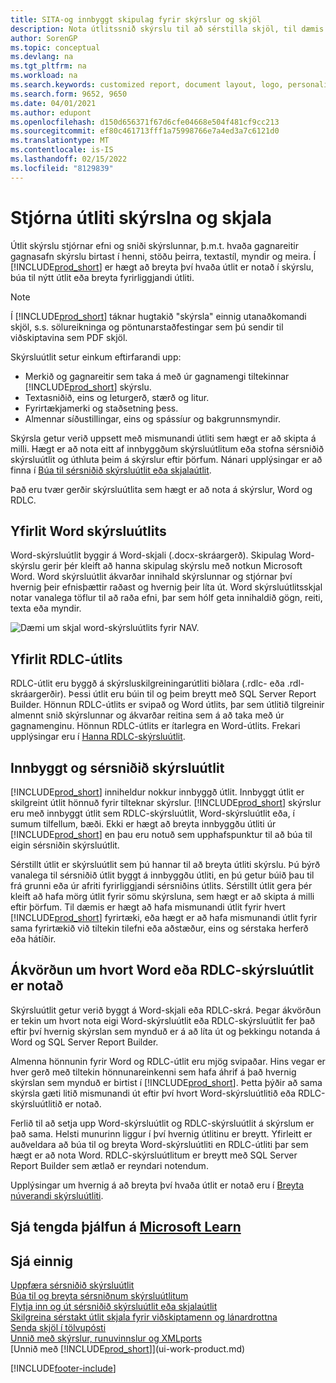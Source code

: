 ```yaml
---
title: SITA-og innbyggt skipulag fyrir skýrslur og skjöl
description: Nota útlitssnið skýrslu til að sérstilla skjöl, til dæmis að hafa persónulega leturgerð, lógó og síðustillingar PDF skjala sem þú sendir til viðskiptamanna.
author: SorenGP
ms.topic: conceptual
ms.devlang: na
ms.tgt_pltfrm: na
ms.workload: na
ms.search.keywords: customized report, document layout, logo, personalize
ms.search.form: 9652, 9650
ms.date: 04/01/2021
ms.author: edupont
ms.openlocfilehash: d150d656371f67d6cfe04668e504f481cf9cc213
ms.sourcegitcommit: ef80c461713fff1a75998766e7a4ed3a7c6121d0
ms.translationtype: MT
ms.contentlocale: is-IS
ms.lasthandoff: 02/15/2022
ms.locfileid: "8129839"
---
```

# <a name="managing-report-and-document-layouts"></a>Stjórna útliti skýrslna og skjala
Útlit skýrslu stjórnar efni og sniði skýrslunnar, þ.m.t. hvaða gagnareitir gagnasafn skýrslu birtast í henni, stöðu þeirra, textastíl, myndir og meira. Í [!INCLUDE[prod_short](includes/prod_short.md)] er hægt að breyta því hvaða útlit er notað í skýrslu, búa til nýtt útlit eða breyta fyrirliggjandi útliti.

> [!NOTE]  
>   Í [!INCLUDE[prod_short](includes/prod_short.md)] táknar hugtakið "skýrsla" einnig utanaðkomandi skjöl, s.s. sölureikninga og pöntunarstaðfestingar sem þú sendir til viðskiptavina sem PDF skjöl.

Skýrsluútlit setur einkum eftirfarandi upp:

* Merkið og gagnareitir sem taka á með úr gagnamengi tiltekinnar [!INCLUDE[prod_short](includes/prod_short.md)] skýrslu.
* Textasniðið, eins og leturgerð, stærð og litur.
* Fyrirtækjamerki og staðsetning þess.
* Almennar síðustillingar, eins og spássíur og bakgrunnsmyndir.

Skýrsla getur verið uppsett með mismunandi útliti sem hægt er að skipta á milli. Hægt er að nota eitt af innbyggðum skýrsluútlitum eða stofna sérsniðið skýrsluútlit og úthluta þeim á skýrslur eftir þörfum. Nánari upplýsingar er að finna í [Búa til sérsniðið skýrsluútlit eða skjalaútlit](ui-how-create-custom-report-layout.md).

Það eru tvær gerðir skýrsluútlita sem hægt er að nota á skýrslur, Word og RDLC.

## <a name="word-report-layout-overview"></a>Yfirlit Word skýrsluútlits
Word-skýrsluútlit byggir á Word-skjali (.docx-skráargerð). Skipulag Word-skýrslu gerir þér kleift að hanna skipulag skýrslu með notkun Microsoft Word. Word skýrsluútlit ákvarðar innihald skýrslunnar og stjórnar því hvernig þeir efnisþættir raðast og hvernig þeir líta út. Word skýrsluútlitsskjal notar vanalega töflur til að raða efni, þar sem hólf geta innihaldið gögn, reiti, texta eða myndir.

 ![Dæmi um skjal word-skýrsluútlits fyrir NAV.](media/nav_wordreportlayout_edit_in_word_example.png "NAV_WordReportLayout_Edit_In_Word_Example")  

## <a name="rdlc-layout-overview"></a>Yfirlit RDLC-útlits
RDLC-útlit eru byggð á skýrsluskilgreiningarútliti biðlara (.rdlc- eða .rdl-skráargerðir). Þessi útlit eru búin til og þeim breytt með SQL Server Report Builder. Hönnun RDLC-útlits er svipað og Word útlits, þar sem útlitið tilgreinir almennt snið skýrslunnar og ákvarðar reitina sem á að taka með úr gagnamenginu. Hönnun RDLC-útlits er ítarlegra en Word-útlits. Frekari upplýsingar eru í [Hanna RDLC-skýrsluútlit](/dynamics-nav/Designing-RDLC-Report-Layouts).

## <a name="built-in-and-custom-report-layouts"></a>Innbyggt og sérsniðið skýrsluútlit
[!INCLUDE[prod_short](includes/prod_short.md)] inniheldur nokkur innbyggð útlit. Innbyggt útlit er skilgreint útlit hönnuð fyrir tilteknar skýrslur. [!INCLUDE[prod_short](includes/prod_short.md)] skýrslur eru með innbyggt útlit sem RDLC-skýrsluútlit, Word-skýrsluútlit eða, í sumum tilfellum, bæði. Ekki er hægt að breyta innbyggðu útliti úr [!INCLUDE[prod_short](includes/prod_short.md)] en þau eru notuð sem upphafspunktur til að búa til eigin sérsniðin skýrsluútlit.

Sérstillt útlit er skýrsluútlit sem þú hannar til að breyta útliti skýrslu. Þú býrð vanalega til sérsniðið útlit byggt á innbyggðu útliti, en þú getur búið þau til frá grunni eða úr afriti fyrirliggjandi sérsniðins útlits. Sérstillt útlit gera þér kleift að hafa mörg útlit fyrir sömu skýrsluna, sem hægt er að skipta á milli eftir þörfum. Til dæmis er hægt að hafa mismunandi útlit fyrir hvert [!INCLUDE[prod_short](includes/prod_short.md)] fyrirtæki, eða hægt er að hafa mismunandi útlit fyrir sama fyrirtækið við tiltekin tilefni eða aðstæður, eins og sérstaka herferð eða hátíðir.

## <a name="deciding-whether-to-use-a-word-or-rdlc-report-layout"></a>Ákvörðun um hvort Word eða RDLC-skýrsluútlit er notað
Skýrsluútlit getur verið byggt á Word-skjali eða RDLC-skrá. Þegar ákvörðun er tekin um hvort nota eigi Word-skýrsluútlit eða RDLC-skýrsluútlit fer það eftir því hvernig skýrslan sem mynduð er á að líta út og þekkingu notanda á Word og SQL Server Report Builder.

Almenna hönnunin fyrir Word og RDLC-útlit eru mjög svipaðar. Hins vegar er hver gerð með tiltekin hönnunareinkenni sem hafa áhrif á það hvernig skýrslan sem mynduð er birtist í [!INCLUDE[prod_short](includes/prod_short.md)]. Þetta þýðir að sama skýrsla gæti litið mismunandi út eftir því hvort Word-skýrsluútlitið eða RDLC-skýrsluútlitið er notað.

Ferlið til að setja upp Word-skýrsluútlit og RDLC-skýrsluútlit á skýrslum er það sama. Helsti munurinn liggur í því hvernig útlitinu er breytt. Yfirleitt er auðveldara að búa til og breyta Word-skýrsluútliti en RDLC-útliti þar sem hægt er að nota Word. RDLC-skýrsluútlitum er breytt með SQL Server Report Builder sem ætlað er reyndari notendum.

Upplýsingar um hvernig á að breyta því hvaða útlit er notað eru í [Breyta núverandi skýrsluútliti](ui-how-change-layout-currently-used-report.md).

## <a name="see-related-training-at-microsoft-learn"></a>Sjá tengda þjálfun á [Microsoft Learn](/learn/modules/change-documents-dynamics-365-business-central/index)

## <a name="see-also"></a>Sjá einnig
[Uppfæra sérsniðið skýrsluútlit](ui-update-report-layouts.md)  
[Búa til og breyta sérsniðnum skýrsluútlitum](ui-how-create-custom-report-layout.md)  
[Flytja inn og út sérsniðið skýrsluútlit eða skjalaútlit](ui-how-import-and-export-report-layout.md)  
[Skilgreina sérstakt útlit skjala fyrir viðskiptamenn og lánardrottna](ui-define-customer-vendor-document-layouts.md)  
[Senda skjöl í tölvupósti](ui-how-send-documents-email.md)  
[Unnið með skýrslur, runuvinnslur og XMLports](ui-work-report.md)  
[Unnið með [!INCLUDE[prod_short](includes/prod_short.md)]](ui-work-product.md)  


[!INCLUDE[footer-include](includes/footer-banner.md)]